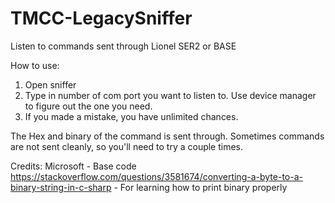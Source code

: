 # TMCC-LegacySniffer
 Listen to commands sent through Lionel SER2 or BASE

How to use:

1. Open sniffer
2. Type in number of com port you want to listen to. Use device manager to figure out the one you need.
3. If you made a mistake, you have unlimited chances. 

The Hex and binary of the command is sent through. Sometimes commands are not sent cleanly, so you'll need to try a couple times.

Credits:
Microsoft - Base code
https://stackoverflow.com/questions/3581674/converting-a-byte-to-a-binary-string-in-c-sharp - For learning how to print binary properly
